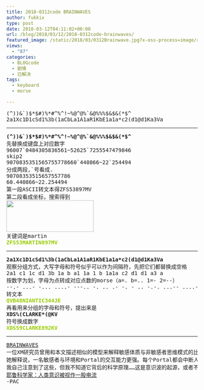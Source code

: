 ```yaml
---
title: 2018-0312code BRAINWAVES
author: fukkix
type: post
date: 2018-03-12T04:11:02+00:00
url: /blog/2018/03/12/2018-0312code-brainwaves/
featured_image: /static/2018/03/0312Brainwave.jpg?x-oss-process=image/resize,m_fill,w_700,h_220
views:
  - "87"
categories:
  - BLOGcode
  - 剧情
  - 已解决
tags:
  - keyboard
  - morse

---
```

<pre>(^))&`)$*$#)%*#^%^!~%@^@%`&@%%%$&$&(*$^
2a1Xc1D1cSd1%3b(1aCbLa1A1aR1KbE1a1a*c2(d1@d1Ka3Va<!--more--></pre>

* * *

<pre><strong>(^))&`)$*$#)%*#^%^!~%@^@%`&@%%%$&$&(*$^</strong>
先替换成键盘上对应数字
96007`0484305836561~52625`7255547479846
skip2
9070835351565755778660`440866~22`254494
分成两段,`号看成.
90708353515657557786
60.440866~22.254494
第一段ASCII转文本得ZFS53897MV
第二段看成坐标，搜索得到
<a href="/static/2018/03/martin.png"><img class="alignnone size-full wp-image-1664" src="/static/2018/03/martin.png" alt="" width="230" height="83" /></a>
关键词是martin
<span style="color: #99cc00;"><strong>ZFS53MARTIN897MV</strong></span></pre>

* * *

<pre><strong>2a1Xc1D1cSd1%3b(1aCbLa1A1aR1KbE1a1a*c2(d1@d1Ka3Va
</strong>观察分组方式，大写字母和符号似乎可以作为间隔符，先把它们都替换成空格
2a1 c1 1c d1 3b 1a b a1 1a 1 b 1a1a c2 d1 d1 a3 a
按数字为划，字母为点转成对应点数的morse（a=. b=.. 1=- 2=--）
--.- ...- -... ....- ---.. -. .. .- -. - .. -.-. ...-- ....- ....- .--- .
转文本
<span style="color: #99cc00;"><strong>QVB48NIANTIC344JE
</strong></span>再看用来分组的字母和符号，提出来是
<strong>XDS%(CLARKE*(@KV</strong>
符号换成数字
<span style="color: #99cc00;"><strong>XDS59CLARKE892KV</strong></span></pre>

* * *

<pre><a href="http://investigate.ingress.com/2018/03/12/brainwaves/">BRAINWAVES
</a>一位XM研究员曾用和本文描述相似的模型来解释敏感体质与非敏感者思维模式的比较。
她解释说，一名敏感者与环境和Portal的交互能力更强。每个Portal都会中断人无意识的习惯和模式，把有意识的内容返还到大脑里……是增强潜力的时刻……
我自己注意到了这些，但我不知道它背后的科学原理……这是意识波的起源，或者不是？
<a href="http://wshu.org/post/yale-scientists-human-consciousness-seen-wave-electricity#stream/0">耶鲁科学家：人类意识被视作一股电流</a>
-PAC</pre>

<audio style="display: none;" controls="controls"></audio>